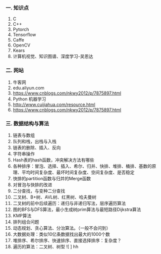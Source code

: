 ### 一. 知识点
1. C
2. C++
3. Pytorch
4. Tensorflow
5. Caffe
6. OpenCV
7. Kears
8. 计算机视觉、知识图谱、深度学习-吴恩达
### 二. 网站
1. 牛客网
2. edu.aliyun.com
3. https://www.cnblogs.com/nkwy2012/p/7875897.html
4. Python 机器学习
5. http://www.cuijiahua.com/resource.html
6. https://www.cnblogs.com/nkwy2012/p/7875897.html
### 三. 数据结构与算法
1. 链表与数组
2. 队列和栈，出栈与入栈
3. 链表的删除、插入、反向
4. 字符串操作
5. Hash表的hash函数，冲突解决方法有哪些
6. 各种排序：冒泡、选择、插入、希尔、归并、快排、堆排、桶排、基数的原理、平均时间复杂度、最坏时间复杂度、空间复杂度、是否稳定
7. 快排的partition函数与归并的Merge函数
8. 对冒泡与快排的改进
9. 二分查找，与变种二分查找
10. 二叉树、B+树、AVL树、红黑树、哈夫曼树
11. 二叉树的前中后续遍历：递归与非递归写法，层序遍历算法
12. 图的BFS与DFS算法，最小生成树prim算法与最短路径Dijkstra算法
13. KMP算法
14. 排列组合问题
15. 动态规划、贪心算法、分治算法。（一般不会问到）
16. 大数据处理：类似10亿条数据找出最大的1000个数
17. 堆排序、希尔排序、快速排序、直接选择排序：复杂度？
18. 遍历的算法：二叉树、树型
![ ] hh
